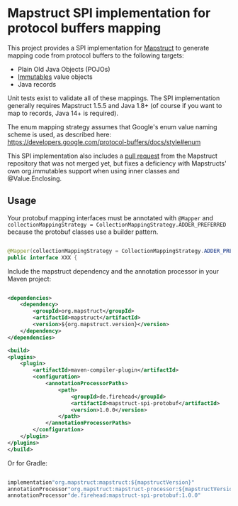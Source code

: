 # Mapstruct SPI implementation for protocol buffers mapping

This project provides a SPI implementation for [Mapstruct](http://mapstruct.org/) to generate mapping code from protocol
buffers to the following targets:

- Plain Old Java Objects (POJOs)
- [Immutables](https://immutables.github.io/) value objects
- Java records

Unit tests exist to validate all of these mappings. The SPI implementation generally requires Mapstruct 1.5.5 and Java
1.8+ (of course if you want to map to records, Java 14+ is required).

The enum mapping strategy assumes that Google's enum value naming scheme is used, as described
here: https://developers.google.com/protocol-buffers/docs/style#enum

This SPI implementation also includes a [pull request](https://github.com/mapstruct/mapstruct/pull/2219) from the
Mapstruct repository that was not merged yet, but fixes a
deficiency with Mapstructs' own org.immutables support when using inner classes and @Value.Enclosing.

## Usage

Your protobuf mapping interfaces must be annotated with `@Mapper`
and `collectionMappingStrategy = CollectionMappingStrategy.ADDER_PREFERRED`
because the protobuf classes use a builder pattern.

```java

@Mapper(collectionMappingStrategy = CollectionMappingStrategy.ADDER_PREFERRED)
public interface XXX {

```

Include the mapstruct dependency and the annotation processor in your Maven project:

```xml

<dependencies>
    <dependency>
        <groupId>org.mapstruct</groupId>
        <artifactId>mapstruct</artifactId>
        <version>${org.mapstruct.version}</version>
    </dependency>
</dependencies>

<build>
<plugins>
    <plugin>
        <artifactId>maven-compiler-plugin</artifactId>
        <configuration>
            <annotationProcessorPaths>
                <path>
                    <groupId>de.firehead</groupId>
                    <artifactId>mapstruct-spi-protobuf</artifactId>
                    <version>1.0.0</version>
                </path>
            </annotationProcessorPaths>
        </configuration>
    </plugin>
</plugins>
</build>

```

Or for Gradle:

```java

implementation"org.mapstruct:mapstruct:${mapstructVersion}"
annotationProcessor"org.mapstruct:mapstruct-processor:${mapstructVersion}"
annotationProcessor"de.firehead:mapstruct-spi-protobuf:1.0.0"

```

